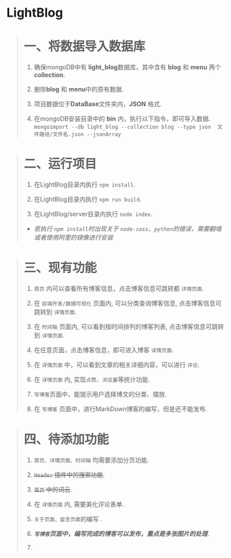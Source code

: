 # LightBlog
>  # **一、将数据导入数据库**    
>  1. 确保mongoDB中有 **light_blog**数据库，其中含有 **blog** 和 **menu** 两个 **collection**.   
>
>  2. 删除**blog** 和 **menu**中的原有数据.   
>
>  2. 项目数据位于**DataBase**文件夹内，**JSON** 格式.      
>
>  3. 在mongoDB安装目录中的 **bin** 内，执行以下指令，即可导入数据.   
`mongoimport --db light_blog --collection blog --type json  文件路径/文件名.json --jsonArray`

   
>  # **二、运行项目**    
>  1. 在LightBlog目录内执行 `npm install`.
>
>  2. 在LightBlog目录内执行 `npm run build`.   
>
>  3. 在LightBlog/server目录内执行 `node index`.   
> + *若执行 `npm install`时出现关于 `node-sass`、`python`的错误，需要翻墙或者使用阿里的镜像进行安装*      



>  # **三、现有功能**    
>  1. `首页` 内可以查看所有博客信息，点击博客信息可跳转都 `详情页面`.
>
>  2. 在 `前端开发/数据可视化` 页面内, 可以分类查询博客信息, 点击博客信息可跳转到 `详情页面`.   
>
>  3. 在 `时间轴` 页面内,  可以看到按时间排列的博客列表, 点击博客信息可跳转到 `详情页面`.     
>
>  4. 在任意页面，点击博客信息，即可进入博客 `详情页面`.     
>
>  5. 在 `详情页面` 中，可以看到文章的相关详细内容，可以进行 `评论`.
>   
>  6. 在 `详情页面` 内,  实现`点赞`、`浏览量`等统计功能.    
>
>  7. `写博客`页面中，能提示用户选择博文的分类、摆放.
>
>  8. 在 `写博客` 页面中，进行MarkDown博客的编写，但是还不能发布.
 


 >  # **四、待添加功能**    
>  1. `首页、详情页面、时间轴` 均需要添加分页功能.
>
>  2. ~~`Header` 插件中的搜索功能~~.
>
>  3. ~~`首页` 中的词云~~.    
>
>  4. 在 `详情页面` 内,  需要美化评论表单.     
>
>  5. `关于页面、留言页面`的编写 .      
>
>  6. ***`写博客`页面中，编写完成的博客可以发布，重点是多张图片的处理***.     
>   
>  7. ~~~`后台管理`，可以对所有的博客进行二次编辑，同时能够调整其`摆放位置`~~~.
>



